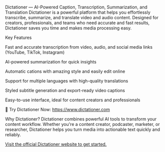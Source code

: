 
<!---
HanTaeyeong/HanTaeyeong is a ✨ special ✨ repository because its `README.md` (this file) appears on your GitHub profile.
You can click the Preview link to take a look at your changes.
--->


Dictationer — AI-Powered Caption, Transcription, Summarization, and Translation
Dictationer is a powerful platform that helps you effortlessly transcribe, summarize, and translate video and audio content. Designed for creators, professionals, and teams who need accurate and fast results, Dictationer saves you time and makes media processing easy.

Key Features

Fast and accurate transcription from video, audio, and social media links (YouTube, TikTok, Instagram)

AI-powered summarization for quick insights

Automatic cations with amazing style and easily edit online

Support for multiple languages with high-quality translations

Styled subtitle generation and export-ready video captions

Easy-to-use interface, ideal for content creators and professionals

🔗 Try Dictationer Now: https://www.dictationer.com

Why Dictationer?
Dictationer combines powerful AI tools to transform your content workflow. Whether you're a content creator, podcaster, marketer, or researcher, Dictationer helps you turn media into actionable text quickly and reliably.

[Visit the official Dictationer website to get started.](https://www.dictationer.com)



